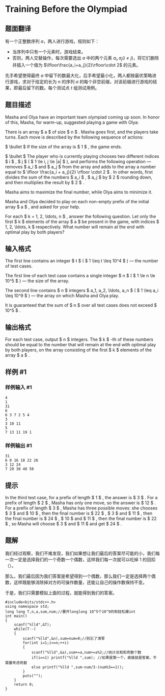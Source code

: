 # Training Before the Olympiad

## 题面翻译

有一个正整数序列 $a$，两人进行游戏，规则如下：

- 当序列中只有一个元素时，游戏结束。
- 否则，两人交替操作，每次需要选出 $a$ 中的两个元素 $a_i,a_j(i\ne j)$，将它们删除并插入一个值为 $\lfloor\frac{a_i+a_j}{2}\rfloor\cdot 2$ 的元素。

先手希望使得最终 $a$ 中留下的数最大化，后手希望最小化，两人都按最优策略进行游戏，求对于给定的长为 $n$ 的序列 $a$ 的每个非空前缀，对该前缀进行游戏的结果，即最后留下的数。每个测试点 $t$ 组测试用例。

## 题目描述

Masha and Olya have an important team olympiad coming up soon. In honor of this, Masha, for warm-up, suggested playing a game with Olya:

There is an array $ a $ of size $ n $ . Masha goes first, and the players take turns. Each move is described by the following sequence of actions:

 $ \bullet $ If the size of the array is $ 1 $ , the game ends.

 $ \bullet $ The player who is currently playing chooses two different indices $ i $ , $ j $ ( $ 1 \le i, j \le |a| $ ), and performs the following operation — removes $ a_i $ and $ a_j $ from the array and adds to the array a number equal to $ \lfloor \frac{a_i + a_j}{2} \rfloor \cdot 2 $ . In other words, first divides the sum of the numbers $ a_i $ , $ a_j $ by $ 2 $ rounding down, and then multiplies the result by $ 2 $ .

Masha aims to maximize the final number, while Olya aims to minimize it.

Masha and Olya decided to play on each non-empty prefix of the initial array $ a $ , and asked for your help.

For each $ k = 1, 2, \ldots, n $ , answer the following question. Let only the first $ k $ elements of the array $ a $ be present in the game, with indices $ 1, 2, \ldots, k $ respectively. What number will remain at the end with optimal play by both players?

## 输入格式

The first line contains an integer $ t $ ( $ 1 \leq t \leq 10^4 $ ) — the number of test cases.

The first line of each test case contains a single integer $ n $ ( $ 1 \le n \le 10^5 $ ) — the size of the array.

The second line contains $ n $ integers $ a_1, a_2, \ldots, a_n $ ( $ 1 \leq a_i \leq 10^9 $ ) — the array on which Masha and Olya play.

It is guaranteed that the sum of $ n $ over all test cases does not exceed $ 10^5 $ .

## 输出格式

For each test case, output $ n $ integers. The $ k $ -th of these numbers should be equal to the number that will remain at the end with optimal play by both players, on the array consisting of the first $ k $ elements of the array $ a $ .

## 样例 #1

### 样例输入 #1

```
4
1
31
6
6 3 7 2 5 4
3
3 10 11
5
7 13 11 19 1
```

### 样例输出 #1

```
31 
6 8 16 18 22 26 
3 12 24 
7 20 30 48 50
```

## 提示

In the third test case, for a prefix of length $ 1 $ , the answer is $ 3 $ . For a prefix of length $ 2 $ , Masha has only one move, so the answer is $ 12 $ . For a prefix of length $ 3 $ , Masha has three possible moves: she chooses $ 3 $ and $ 10 $ , then the final number is $ 22 $ , $ 3 $ and $ 11 $ , then the final number is $ 24 $ , $ 10 $ and $ 11 $ , then the final number is $ 22 $ , so Masha will choose $ 3 $ and $ 11 $ and get $ 24 $ .

## 题解
我们经过观察，我们不难发现，我们如果想让我们最后的答案尽可能的小，我们每一次一定是选择我们的一个奇数一个偶数，这样我们每一次就可以吃掉 1 的回扣（）。

那么，我们最后因为我们答案是希望得到一个偶数，那么我们一定是选择两个偶数，这样既能够消除掉对方的可操作数量，还能让自己的操作数保持不变。

于是，我们只需要模拟上面的过程，就能得到我们的答案。

```
#include<bits/stdc++.h>
using namespace std;
long long T,n,a,sum,num;//要开longlong 10^5个10^9的和轻松爆int
int main()
{
	scanf("%lld",&T);
	while(T--)
	{
		scanf("%lld",&n),sum=num=0;//别忘了清零
		for(int i=1;i<=n;++i)
		{
			scanf("%lld",&a),sum+=a,num+=a%2;//统计总和和奇数个数
			if(i==1) printf("%lld ",sum); //如果是第一个，直接就是答案，不需要考虑奇数
			else printf("%lld ",sum-num/3-(num%3==1));
		}
		puts("");
	}
	return 0;
}

```